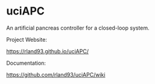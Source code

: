 # uciAPC
An artificial pancreas controller for a closed-loop system.

Project Website:

https://rland93.github.io/uciAPC/

Documentation: 

https://github.com/rland93/uciAPC/wiki
